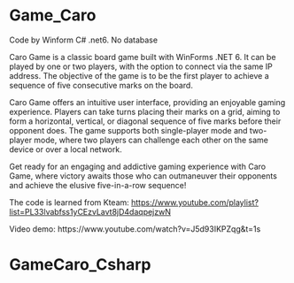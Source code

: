 # Game_Caro
Code by Winform C# .net6. No database

Caro Game is a classic board game built with WinForms .NET 6. It can be played by one or two players, with the option to connect via the same IP address. The objective of the game is to be the first player to achieve a sequence of five consecutive marks on the board.

Caro Game offers an intuitive user interface, providing an enjoyable gaming experience. Players can take turns placing their marks on a grid, aiming to form a horizontal, vertical, or diagonal sequence of five marks before their opponent does. The game supports both single-player mode and two-player mode, where two players can challenge each other on the same device or over a local network.

Get ready for an engaging and addictive gaming experience with Caro Game, where victory awaits those who can outmaneuver their opponents and achieve the elusive five-in-a-row sequence!

The code is learned from Kteam: https://www.youtube.com/playlist?list=PL33lvabfss1yCEzvLavt8jD4daqpejzwN
<p>Video demo: https://www.youtube.com/watch?v=J5d93IKPZqg&t=1s </p>


# GameCaro_Csharp
